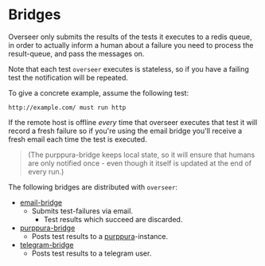 # Bridges

Overseer only submits the results of the tests it executes to a redis queue,
in order to actually inform a human about a failure you need to process the
result-queue, and pass the messages on.

Note that each test `overseer` executes is stateless, so if you have a failing
test the notification will be repeated.

To give a concrete example, assume the following test:

    http://example.com/ must run http

If the remote host is offline _every_ time that overseer executes that
test it will record a fresh failure so if you're using the email bridge
you'll receive a fresh email each time the test is executed.

> (The purppura-bridge keeps local state, so it will ensure that humans are only notified once - even though it itself is updated at the end of every run.)

The following bridges are distributed with `overseer`:

* [email-bridge](email-bridge/)
   * Submits test-failures via email.
     * Test results which succeed are discarded.
* [purppura-bridge](purppura-bridge/)
   * Posts test results to a [purppura](https://github.com/skx/purppura/)-instance.
* [telegram-bridge](telegram-bridge/)
   * Posts test results to a telegram user.
